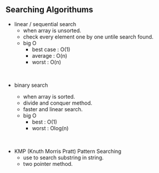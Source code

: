 ## Searching Algorithums

- linear / sequential search
  - when array is unsorted.
  - check every element one by one untile search found.
  - big O
    - best case : O(1)
    - average : O(n)
    - worst : O(n)

<br>

- binary search

  - when array is sorted.
  - divide and conquer method.
  - faster and linear search.
  - big O
    - best : O(1)
    - worst : Olog(n)

<br>

- KMP (Knuth Morris Pratt) Pattern Searching
  - use to search substring in string.
  - two pointer method.
